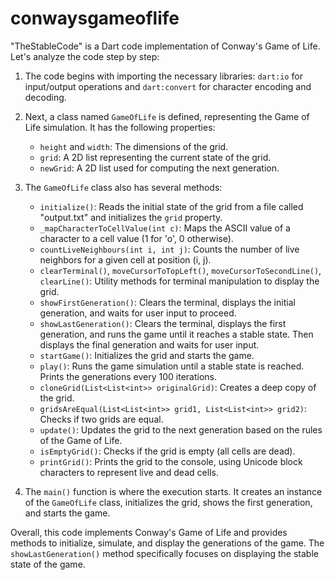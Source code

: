 # conwaysgameoflife

"TheStableCode" is a Dart code implementation of Conway's Game of Life. Let's analyze the code step by step:

1. The code begins with importing the necessary libraries: `dart:io` for input/output operations and `dart:convert` for character encoding and decoding.

2. Next, a class named `GameOfLife` is defined, representing the Game of Life simulation. It has the following properties:
   - `height` and `width`: The dimensions of the grid.
   - `grid`: A 2D list representing the current state of the grid.
   - `newGrid`: A 2D list used for computing the next generation.

3. The `GameOfLife` class also has several methods:
   - `initialize()`: Reads the initial state of the grid from a file called "output.txt" and initializes the `grid` property.
   - `_mapCharacterToCellValue(int c)`: Maps the ASCII value of a character to a cell value (1 for 'o', 0 otherwise).
   - `countLiveNeighbours(int i, int j)`: Counts the number of live neighbors for a given cell at position (i, j).
   - `clearTerminal()`, `moveCursorToTopLeft()`, `moveCursorToSecondLine()`, `clearLine()`: Utility methods for terminal manipulation to display the grid.
   - `showFirstGeneration()`: Clears the terminal, displays the initial generation, and waits for user input to proceed.
   - `showLastGeneration()`: Clears the terminal, displays the first generation, and runs the game until it reaches a stable state. Then displays the final generation and waits for user input.
   - `startGame()`: Initializes the grid and starts the game.
   - `play()`: Runs the game simulation until a stable state is reached. Prints the generations every 100 iterations.
   - `cloneGrid(List<List<int>> originalGrid)`: Creates a deep copy of the grid.
   - `gridsAreEqual(List<List<int>> grid1, List<List<int>> grid2)`: Checks if two grids are equal.
   - `update()`: Updates the grid to the next generation based on the rules of the Game of Life.
   - `isEmptyGrid()`: Checks if the grid is empty (all cells are dead).
   - `printGrid()`: Prints the grid to the console, using Unicode block characters to represent live and dead cells.

4. The `main()` function is where the execution starts. It creates an instance of the `GameOfLife` class, initializes the grid, shows the first generation, and starts the game.

Overall, this code implements Conway's Game of Life and provides methods to initialize, simulate, and display the generations of the game. The `showLastGeneration()` method specifically focuses on displaying the stable state of the game.
